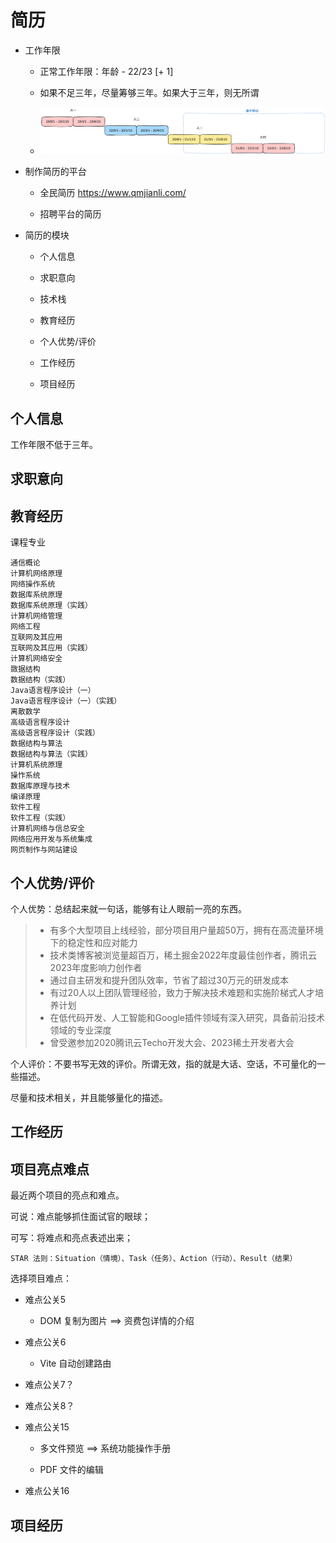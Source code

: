 # 简历

- 工作年限

    - 正常工作年限：年龄 - 22/23 [+ 1]

    - 如果不足三年，尽量筹够三年。如果大于三年，则无所谓

    - ![alt text](个人情况.png)
    
- 制作简历的平台

    - 全民简历 https://www.qmjianli.com/

    - 招聘平台的简历

- 简历的模块

    - 个人信息

    - 求职意向

    - 技术栈

    - 教育经历

    - 个人优势/评价

    - 工作经历

    - 项目经历

## 个人信息

工作年限不低于三年。

## 求职意向

## 教育经历

课程专业

```
通信概论
计算机网络原理
网络操作系统
数据库系统原理
数据库系统原理（实践）
计算机网络管理
网络工程
互联网及其应用
互联网及其应用（实践）
计算机网络安全
敪据结构
数据结构（实践）
Java语言程序设计（一）
Java语言程序设计（一）（实践）
离散数学
高级语言程序设计
高级语言程序设计（实践）
数据结构与算法
数据结构与算法（实践）
计算机系统原理
操怍系统
数据库原理与技术
编译原理
软件工程
软件工程（实践）
计算机网络与信总安全
网络应用开发与系统集成
网页制作与网站建设
```

## 个人优势/评价

个人优势：总结起来就一句话，能够有让人眼前一亮的东西。

> - 有多个大型项目上线经验，部分项目用户量超50万，拥有在高流量环境下的稳定性和应对能力
> - 技术类博客被浏览量超百万，稀土掘金2022年度最佳创作者，腾讯云2023年度影响力创作者
> - 通过自主研发和提升团队效率，节省了超过30万元的研发成本
> - 有过20人以上团队管理经验，致力于解决技术难题和实施阶梯式人才培养计划
> - 在低代码开发、人工智能和Google插件领域有深入研究，具备前沿技术领域的专业深度
> - 曾受邀参加2020腾讯云Techo开发大会、2023稀土开发者大会

个人评价：不要书写无效的评价。所谓无效，指的就是大话、空话，不可量化的一些描述。

尽量和技术相关，并且能够量化的描述。

## 工作经历

## 项目亮点难点

最近两个项目的亮点和难点。

可说：难点能够抓住面试官的眼球；

可写：将难点和亮点表述出来；

    STAR 法则：Situation（情境）、Task（任务）、Action（行动）、Result（结果）

选择项目难点：

- 难点公关5

    - DOM 复制为图片 ==> 资费包详情的介绍

- 难点公关6

    - Vite 自动创建路由

- 难点公关7？

- 难点公关8？

- 难点公关15

    - 多文件预览 ==> 系统功能操作手册

    - PDF 文件的编辑

- 难点公关16

## 项目经历

